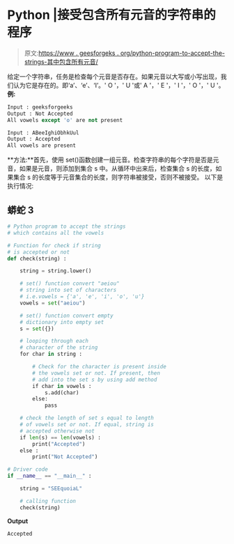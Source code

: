# Python |接受包含所有元音的字符串的程序

> 原文:[https://www . geesforgeks . org/python-program-to-accept-the-strings-其中包含所有元音/](https://www.geeksforgeeks.org/python-program-to-accept-the-strings-which-contains-all-vowels/)

给定一个字符串，任务是检查每个元音是否存在。如果元音以大写或小写出现，我们认为它是存在的。即‘a’、‘e’、‘I’。' O '，' U '或' A '，' E '，' I '，' O '，' U '。
**例:**

```py
Input : geeksforgeeks
Output : Not Accepted
All vowels except 'o' are not present

Input : ABeeIghiObhkUul
Output : Accepted
All vowels are present
```

**方法:**首先，使用 set()函数创建一组元音。检查字符串的每个字符是否是元音，如果是元音，则添加到集合 s 中。从循环中出来后，检查集合 s 的长度，如果集合 s 的长度等于元音集合的长度，则字符串被接受，否则不被接受。
以下是执行情况:

## 蟒蛇 3

```py
# Python program to accept the strings
# which contains all the vowels

# Function for check if string
# is accepted or not
def check(string) :

    string = string.lower()

    # set() function convert "aeiou"
    # string into set of characters
    # i.e.vowels = {'a', 'e', 'i', 'o', 'u'}
    vowels = set("aeiou")

    # set() function convert empty
    # dictionary into empty set
    s = set({})

    # looping through each
    # character of the string
    for char in string :

        # Check for the character is present inside
        # the vowels set or not. If present, then
        # add into the set s by using add method
        if char in vowels :
            s.add(char)
        else:
            pass

    # check the length of set s equal to length
    # of vowels set or not. If equal, string is 
    # accepted otherwise not
    if len(s) == len(vowels) :
        print("Accepted")
    else :
        print("Not Accepted")

# Driver code
if __name__ == "__main__" :

    string = "SEEquoiaL"

    # calling function
    check(string)
```

**Output**

```py
Accepted

```